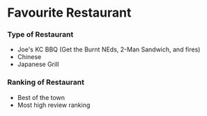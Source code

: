 # Favourite Restaurant

### Type of Restaurant
- Joe's KC BBQ (Get the Burnt NEds, 2-Man Sandwich, and fires)
- Chinese
- Japanese Grill
### Ranking of Restaurant
- Best of the town
- Most high review ranking 
